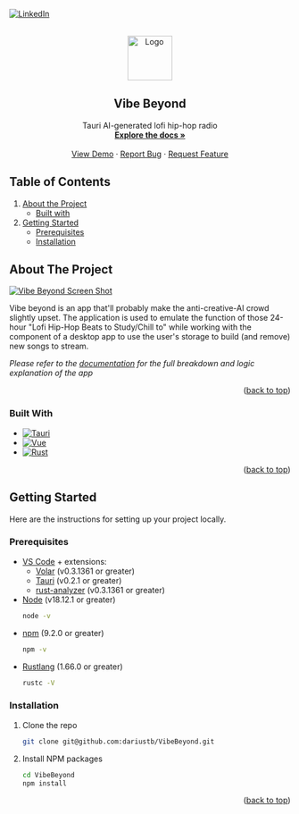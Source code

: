 <a name="readme-top"></a>

<!-- PROJECT SHIELDS -->
[![LinkedIn][linkedin-shield]][linkedin-url]



<!-- PROJECT LOGO -->
<br />
<div align="center">
  <a href="https://github.com/dariustb/vibebeyond">
    <img src="https://i1.sndcdn.com/artworks-nXTBoQMnJHSoNPbn-yX34xA-t500x500.jpg" alt="Logo" width="80" height="80">
  </a>

  <h2 align="center">Vibe Beyond</h2>

  <p align="center">
    Tauri AI-generated lofi hip-hop radio
    <br />
    <a href="https://dariustb.github.io/vibebeyond"><strong>Explore the docs »</strong></a>
    <br />
    <br />
    <a href="https://vibe-beyond.vercel.app/">View Demo</a>
    ·
    <a href="https://github.com/dariustb/vibebeyond/issues">Report Bug</a>
    ·
    <a href="https://github.com/dariustb/vibebeyond/issues">Request Feature</a>
  </p>
</div>



<!-- TABLE OF CONTENTS -->
## Table of Contents
1. [About the Project](#about-the-project)
    * [Built with](#built-with)
2. [Getting Started](#getting-started)
    * [Prerequisites](#prerequisites)
    * [Installation](#installation)



<!-- ABOUT THE PROJECT -->
## About The Project

[![Vibe Beyond Screen Shot][product-screenshot]](https://example.com)

Vibe beyond is an app that'll probably make the anti-creative-AI crowd slightly upset. The application is used to emulate the function of those 24-hour "Lofi Hip-Hop Beats to Study/Chill to" while working with the component of a desktop app to use the user's storage to build (and remove) new songs to stream.

_Please refer to the [documentation](#) for the full breakdown and logic explanation of the app_

<p align="right">(<a href="#readme-top">back to top</a>)</p>



### Built With

* [![Tauri][Tauri.io]][Tauri-url]
* [![Vue][Vue.js]][Vue-url]
* [![Rust][Rust.io]][Rust-url]

<p align="right">(<a href="#readme-top">back to top</a>)</p>



<!-- GETTING STARTED -->
## Getting Started

Here are the instructions for setting up your project locally.

### Prerequisites

* [VS Code](https://code.visualstudio.com/) + extensions:
    * [Volar](https://marketplace.visualstudio.com/items?itemName=Vue.volar)  (v0.3.1361 or greater)
    * [Tauri](https://marketplace.visualstudio.com/items?itemName=tauri-apps.tauri-vscode) (v0.2.1 or greater)
    * [rust-analyzer](https://marketplace.visualstudio.com/items?itemName=rust-lang.rust-analyzer) (v0.3.1361 or greater)
* [Node](https://nodejs.org/en/) (v18.12.1 or greater)
    ```sh
    node -v
    ```
* [npm](https://docs.npmjs.com/downloading-and-installing-node-js-and-npm) (9.2.0 or greater)
    ```sh
    npm -v
    ```
* [Rustlang][Rust-url] (1.66.0 or greater)
    ```sh
    rustc -V
    ```


### Installation


1. Clone the repo
   ```sh
   git clone git@github.com:dariustb/VibeBeyond.git
   ```
2. Install NPM packages
   ```sh
   cd VibeBeyond
   npm install
   ```

<p align="right">(<a href="#readme-top">back to top</a>)</p>



<!-- MARKDOWN LINKS & IMAGES -->
<!-- https://www.markdownguide.org/basic-syntax/#reference-style-links -->

[app]: https://vibe-beyond.vercel.app/
[docs]: https://dariustb.github.io/vibebeyond
[forks-url]: https://github.com/dariustb/vibebeyond/network/members
[stars-url]: https://github.com/dariustb/vibebeyond/stargazers
[issues-url]: https://github.com/dariustb/vibebeyond/issues
[license-url]: https://github.com/dariustb/vibebeyond/blob/master/LICENSE.txt

[contributors-shield]: https://img.shields.io/github/contributors/dariustb/vibebeyond.svg?style=for-the-badge
[contributors-url]: https://github.com/dariustb/vibebeyond/graphs/contributors
[forks-shield]: https://img.shields.io/github/forks/dariustb/vibebeyond.svg?style=for-the-badge
[stars-shield]: https://img.shields.io/github/stars/dariustb/vibebeyond.svg?style=for-the-badge
[issues-shield]: https://img.shields.io/github/issues/dariustb/vibebeyond.svg?style=for-the-badge
[license-shield]: https://img.shields.io/github/license/dariustb/vibebeyond.svg?style=for-the-badge
[linkedin-shield]: https://img.shields.io/badge/-LinkedIn-black.svg?style=for-the-badge&logo=linkedin&colorB=555
[linkedin-url]: https://linkedin.com/in/dariustb

[product-screenshot]: https://camo.githubusercontent.com/1daa0aed2ed1e7ff8aff0c5160d1bcee1706988a0dc05d0c89ff4d779f20fbd0/68747470733a2f2f70682d66696c65732e696d6769782e6e65742f61303331333566642d326465392d346532632d383730342d6334366233653438333339622e706e673f6175746f3d666f726d6174266175746f3d636f6d707265737326636f6465633d6d6f7a6a7065672663733d7374726970266669743d6d6178266470723d32
[web-app-snapshot]: https://vercel.com/ddfabdf2-b143-4a33-abe7-9e1856543739

[Tauri.io]:https://img.shields.io/badge/Tauri-24c8db?style=for-the-badge&logo=tauri&logoColor=white
[Tauri-url]:https://tauri.app/
[Vue.js]: https://img.shields.io/badge/Vue.js-35495E?style=for-the-badge&logo=vuedotjs&logoColor=4FC08D
[Vue-url]: https://vuejs.org/
[Rust.io]: https://img.shields.io/badge/Rust-f74b00?style=for-the-badge&logo=rust&logoColor=white
[Rust-url]: https://www.rust-lang.org/
